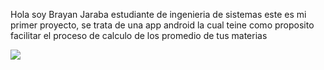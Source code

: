 Hola soy Brayan Jaraba estudiante de ingenieria de sistemas 
este es mi primer proyecto, se trata de una app android la cual teine como proposito facilitar el proceso de calculo de los promedio de tus materias 

![](https://drive.google.com/file/d/191UJimojy5MWSde2ii2KIfrNSPxbIh1Y/view?usp=drive_link/imagen.jpg)
